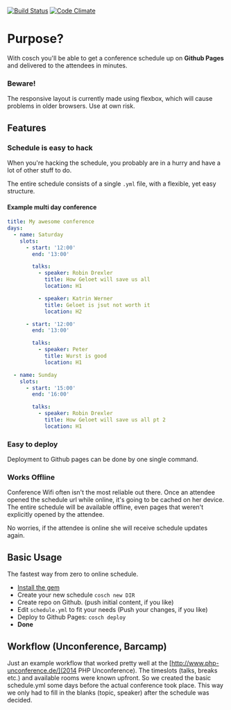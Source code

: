[![Build Status](https://travis-ci.org/robin-drexler/cosch.svg?branch=master)](https://travis-ci.org/robin-drexler/rapid-schedule)
[![Code Climate](https://codeclimate.com/github/robin-drexler/cosch/badges/gpa.svg)](https://codeclimate.com/github/robin-drexler/rapid-schedule)
# Purpose?

With cosch you'll be able to get a conference schedule up on **Github Pages** and delivered to the attendees in minutes.

### Beware!
The responsive layout is currently made using flexbox, which will cause problems in older browsers.
Use at own risk.

## Features

### Schedule is easy to hack

When you're hacking the schedule, you probably are in a hurry and have a lot of other stuff to do.

The entire schedule consists of a single `.yml` file, with a flexible, yet easy structure.

#### Example multi day conference

```yml
title: My awesome conference
days:
  - name: Saturday
    slots:
      - start: '12:00'
        end: '13:00'

        talks:
          - speaker: Robin Drexler
            title: How Geloet will save us all
            location: H1

          - speaker: Katrin Werner
            title: Geloet is jsut not worth it
            location: H2

      - start: '12:00'
        end: '13:00'

        talks:
          - speaker: Peter
            title: Wurst is good
            location: H1

  - name: Sunday
    slots:
      - start: '15:00'
        end: '16:00'

        talks:
          - speaker: Robin Drexler
            title: How Geloet will save us all pt 2
            location: H1
```

### Easy to deploy

Deployment to Github pages can be done by one single command.

### Works Offline

Conference Wifi often isn't the most reliable out there.
Once an attendee opened the schedule url while online, it's going to be cached on her device.
The entire schedule will be available offline, even pages that weren't explicitly opened by the attendee.

No worries, if the attendee is online she will receive schedule updates again.


## Basic Usage
The fastest way from zero to online schedule.

* [Install the gem](https://rubygems.org/gems/cosch)
* Create your new schedule `cosch new DIR`
* Create repo on Github. (push initial content, if you like)
* Edit `schedule.yml` to fit your needs (Push your changes, if you like)
* Deploy to Github Pages: `cosch deploy`
* **Done**

## Workflow (Unconference, Barcamp)
Just an example workflow that worked pretty well at the [http://www.php-unconference.de/](2014 PHP Unconference).
The timeslots (talks, breaks etc.) and available rooms were known upfront. So we created the basic schedule.yml some days before the actual conference took place. This way we only had to fill in the blanks (topic, speaker) after the schedule was decided.


